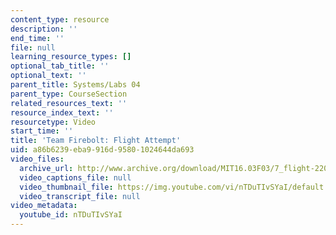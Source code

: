 ```yaml
---
content_type: resource
description: ''
end_time: ''
file: null
learning_resource_types: []
optional_tab_title: ''
optional_text: ''
parent_title: Systems/Labs 04
parent_type: CourseSection
related_resources_text: ''
resource_index_text: ''
resourcetype: Video
start_time: ''
title: 'Team Firebolt: Flight Attempt'
uid: a86b6239-eba9-916d-9580-1024644da693
video_files:
  archive_url: http://www.archive.org/download/MIT16.03F03/7_flight-220k.mp4
  video_captions_file: null
  video_thumbnail_file: https://img.youtube.com/vi/nTDuTIvSYaI/default.jpg
  video_transcript_file: null
video_metadata:
  youtube_id: nTDuTIvSYaI
---
```

